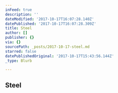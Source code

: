 ```yaml
---
inFeed: true
description: ''
dateModified: '2017-10-17T16:07:28.140Z'
datePublished: '2017-10-17T16:07:28.309Z'
title: Steel
author: []
publisher: {}
via: {}
sourcePath: _posts/2017-10-17-steel.md
starred: false
datePublishedOriginal: '2017-10-17T15:43:56.144Z'
_type: Blurb

---
```

## Steel